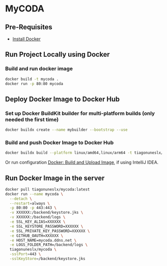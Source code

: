 # MyCODA

## Pre-Requisites

- [Install Docker](https://docs.docker.com/engine/install/)

## Run Project Locally using Docker

### Build and run docker image

```sh
docker build -t mycoda .
docker run -p 80:80 mycoda
```

## Deploy Docker Image to Docker Hub

### Set up Docker BuildKit builder for multi-platform builds (only needed the first time)

```sh
docker buildx create --name mybuilder --bootstrap --use
```

### Build and push Docker Image to Docker Hub

```sh
docker buildx build --platform linux/amd64,linux/arm64 -t tiagonuneslx/mycoda:latest --push .
```

Or run configuration [Docker: Build and Upload Image](.run/Docker_%20Build%20and%20Upload%20Image.run.xml), if using IntelliJ IDEA.

## Run Docker Image in the server

```sh
docker pull tiagonuneslx/mycoda:latest
docker run --name mycoda \
  --detach \
  --restart=always \
  -p 80:80 -p 443:443 \
  -v XXXXXX:/backend/keystore.jks \
  -v XXXXXX:/backend/logs \
  -e SSL_KEY_ALIAS=XXXXXX \
  -e SSL_KEYSTORE_PASSWORD=XXXXXX \
  -e SSL_PRIVATE_KEY_PASSWORD=XXXXXX \
  -e GITHUB_OAUTH=XXXXXX \
  -e HOST_NAME=mycoda.ddns.net \
  -e LOGS_FOLDER_PATH=/backend/logs \
  tiagonuneslx/mycoda \
  -sslPort=443 \
  -sslKeyStore=/backend/keystore.jks
```